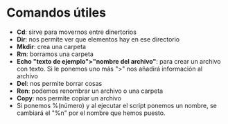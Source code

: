# Comandos útiles

- **Cd**: sirve para movernos entre dinertorios
- **Dir**: nos permite ver que elementos hay en ese directorio
- **Mkdir**: crea una carpeta
- **Rm**: borramos una carpeta
- **Echo "texto de ejemplo">"nombre del archivo"**: para crear un archivo con texto. Si le ponemos uno más ">" nos añadirá información al archivo
- **Del**: nos permite borrar cosas
- **Ren**: podemos renombrar un archivo o una carpeta
- **Copy**: nos permite copiar un archivo
- Si ponemos %(número) y al ejecutar el script ponemos un nombre, se cambiará el "%n" por el nombre que hemos puesto.